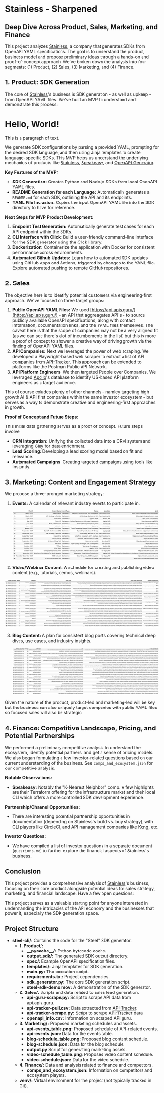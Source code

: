# Stainless - Sharpened 
## Deep Dive Across Product, Sales, Marketing, and Finance

This project analyzes [Stainless](https://www.stainlessapi.com/), a company that generates SDKs from OpenAPI YAML specifications. The goal is to understand the product, business model and propose preliminary ideas through a hands-on and proof-of-concept approach. We've broken down the analysis into four segments: (1) Product, (2) Sales, (3) Marketing, and (4) Finance.

## 1. Product: SDK Generation 

The core of [Stainless](https://www.stainlessapi.com/)'s business is SDK generation - as well as upkeep - from OpenAPI YAML files. We've built an MVP to understand and demonstrate this process:

<h1>Hello, World!</h1>
<p>This is a paragraph of text.</p>

<!-- <video width="640" height="360" controls>
  <source src="1-Product/steel-sdk-demo.mp4" type="video/mp4">
  Your browser does not support the video tag.
</video> -->


We generate SDK configurations by parsing a provided YAML, prompting for the desired SDK language, and then using Jinja templates to create language-specific SDKs. This MVP helps us understand the underlying mechanics of products like [Stainless](https://www.stainlessapi.com/), [Speakeasy](https://www.speakeasy.com/), and [OpenAPI Generator](https://openapi-generator.tech/).

**Key Features of the MVP:**

*   **SDK Generation:** Creates Python and Node.js SDKs from local OpenAPI YAML files.
*   **README Generation for each Language:** Automatically generates a `README.md` for each SDK, outlining the API and its endpoints.
*   **YAML File Inclusion:** Copies the input OpenAPI YAML file into the SDK directory to have for reference.

**Next Steps for MVP Product Development:**

1. **Endpoint Test Generation:** Automatically generate test cases for each API endpoint within the SDKs.
2. **CLI Interface with Click:** Build a user-friendly command-line interface for the SDK generator using the Click library.
3. **Dockerization:** Containerize the application with Docker for consistent performance across environments.
4. **Automated Github Updates:** Learn how to automated SDK updates using GitHub Apps and Actions, triggered by changes to the YAML file. Explore automated pushing to remote GitHub repositories.

## 2. Sales

The objective here is to identify potential customers via engineering-first approach. We've focused on three target groups:

1. **Public OpenAPI YAML Files:** We used [https://api.apis.guru/](https://api.apis.guru/) - an API that aggreagates API's - to source publicly available OpenAPI specifications, along with contact information, documentation links, and the YAML files themselves. The caveat here is that the scope of companies may not be a very aligned fit (as we can see there's alot of incumbements in the list) but this is more a proof of concept to shower a creative way of driving growth via the finding of OpenAPI YAML files. 
2. **API Companies:** Next we leveraged the power of web scraping. We developed a Playwright-based web scraper to extract a list of API companies from [API-Tracker](https://apitracker.io/). This approach can be extended to platforms like the Postman Public API Network.
3. **API Platform Engineers:** We then targeted People over Companies. We leveraged [Apollo](https://app.apollo.io/)'s database to identify US-based API platform engineers as a target audience.

This of course exludes plenty of other channels - namley targeting high growth AI & API first companies within the same investor ecosystem - but serves as a way to demonstrate creative and engineering-first approaches in growth. 

**Proof of Concept and Future Steps:**

This initial data gathering serves as a proof of concept. Future steps involve:

*   **CRM Integration:** Unifying the collected data into a CRM system and leveraging Clay for data enrichment.
*   **Lead Scoring:** Developing a lead scoring model based on fit and relevance.
*   **Automated Campaigns:** Creating targeted campaigns using tools like Instantly.

## 3. Marketing: Content and Engagement Strategy

We propose a three-pronged marketing strategy:

1. **Events:** A calendar of relevant industry events to participate in.

    ![api-events_table.png](3-Marketing/api-events_table.png)

2. **Video/Webinar Content:** A schedule for creating and publishing video content (e.g., tutorials, demos, webinars).

 ![video-schedule_table.png](3-Marketing/video-schedule_table.png)

3. **Blog Content:** A plan for consistent blog posts covering technical deep dives, use cases, and industry insights.

    ![blog-schedule_table.png](3-Marketing/blog-schedule_table.png)

Given the nature of the product, product-led and marketing-led will be key but the business can also uniquely target companies with public YAML files so focused sales will also be strategic. 

## 4. Finance: Competitive Landscape, Pricing, and Potential Partnerships

We performed a preliminary competitive analysis to understand the ecosystem, identify potential partners, and get a sense of pricing models. We also began formulating a few investor-related questions based on our current understanding of the business. See `comps_and_ecosystem.json` for our competitive analysis.

**Notable Observations:**

*   **Speakeasy:** Notably the "K-Nearest Neighbor" comp. A few highlights are their Terraform offering for the infrastructure market and their local CLI which offers a more controlled SDK development experience. 

**Partnership/Channel Opportunities:**

*   There are interesting potential partnership opportunities in documentation (depending on Stainless's build vs. buy strategy), with CLI players like CircleCI, and API management companies like Kong, etc.

**Investor Questions:**

*   We have compiled a list of investor questions in a separate document (`questions.md`) to further explore the financial aspects of Stainless's business.

## Conclusion

This project provides a comprehensive analysis of [Stainless](https://www.stainlessapi.com/)'s business, focusing on their core product alongside potential ideas for sales strategy, marketing, and financial landscape. Have a few open questions: 

This project serves as a valuable starting point for anyone interested in understanding the intricacies of the API economy and the businesses that power it, especially the SDK generation space.

## Project Structure

*   **steel-cli/**: Contains the code for the "Steel" SDK generator.
    *   **1. Product/:**
        *   **\_\_pycache\_\_/:** Python bytecode cache.
        *   **output\_sdk/:** The generated SDK output directory.
        *   **spec/:** Example OpenAPI specification files.
        *   **templates/:** Jinja templates for SDK generation.
        *   **main.py:** The execution script.
        *   **requirements.txt:** Project dependencies.
        *   **sdk\_generator.py:** The core SDK generation script. 
        *   **steel-sdk-demo.mov:** A demonstration of the SDK generator.
    *   **2. Sales/:** Scripts and data related to sales lead generation.
        *   **api-guru-scrape.py:** Script to scrape API data from api.apis.guru.
        *   **api-tracker-pull.csv:** Data extracted from [API-Tracker](https://apitracker.io/).
        *   **api-tracker-scrape.py:** Script to scrape [API-Tracker](https://apitracker.io/) data.
        *   **openapi\_info.csv:** Information on scraped API guru.
    *   **3. Marketing/:** Proposed marketing schedules and assets.
        *   **api-events\_table.png:** Proposed schedule of API-related events.
        *   **api-events.json:** Data for the events table.
        *   **blog-schedule\_table.png:** Proposed blog content schedule.
        *   **blog-schedule.json:** Data for the blog schedule.
        *   **output.py** Script for generating marketing assets.
        *   **video-schedule\_table.png:** Proposed video content schedule.
        *   **video-schedule.json:** Data for the video schedule.
    *   **4. Finance/:** Data and analysis related to finance and competitors.
        *   **comps\_and\_ecosystem.json:** Information on competitors and ecosystem players.
    *   **venv/:** Virtual environment for the project (not typically tracked in Git).